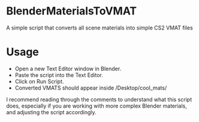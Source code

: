 # BlenderMaterialsToVMAT
A simple script that converts all scene materials into simple CS2 VMAT files

# Usage
* Open a new Text Editor window in Blender.
* Paste the script into the Text Editor.
* Click on Run Script.
* Converted VMATS should appear inside /Desktop/cool_mats/


I recommend reading through the comments to understand what this script does, especially if you are working with more complex Blender materials, and adjusting the script accordingly.
